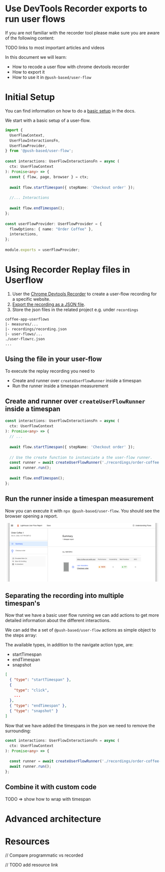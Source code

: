 # Use DevTools Recorder exports to run user flows

If you are not familiar with the recorder tool please make sure you are aware of the following content:

TODO links to most important articles and videos

In this document we will learn:
- How to recode a user flow with chrome devtools recorder
- How to export it
- How to use it in `@push-based/user-flow`

# Initial Setup

You can find information on how to do a [basic setup](writing-basic-user-flows.md) in the docs.

We start with a basic setup of a user-flow.

```ts
import {
  UserFlowContext,
  UserFlowInteractionsFn,
  UserFlowProvider,
} from '@push-based/user-flow';

const interactions: UserFlowInteractionsFn = async (
  ctx: UserFlowContext
): Promise<any> => {
  const { flow, page, browser } = ctx;

  await flow.startTimespan({ stepName: 'Checkout order' });
  
  //... Interactions

  await flow.endTimespan();
};

const userFlowProvider: UserFlowProvider = {
  flowOptions: { name: "Order Coffee" },
  interactions,
};

module.exports = userFlowProvider;
```

# Using Recorder Replay files in Userflow

1. User the [Chrome Devtools Recorder](https://developer.chrome.com/docs/devtools/recorder/#open) to create a user-flow recording for a specific website.
2. [Export the recording as a JSON file](https://developer.chrome.com/docs/devtools/recorder/reference/#:~:text=Export%20as%20a%20JSON%20file).
3. Store the json files in the related project e.g. under `recordings`

```
coffee-app-userflows
|- measures/...
|- recordings/recording.json
|- user-flows/...
./user-flowrc.json
... 
```

## Using the file in your user-flow

To execute the replay recording you need to
- Create and runner over `createUserFlowRunner` inside a timespan
- Run the runner inside a timespan measurement 

## Create and runner over `createUserFlowRunner` inside a timespan

```typescript
const interactions: UserFlowInteractionsFn = async (
  ctx: UserFlowContext
): Promise<any> => {
  // ...

  await flow.startTimespan({ stepName: 'Checkout order' });
  
  // Use the create function to instanciate a the user-flow runner.
  const runner = await createUserFlowRunner('./recordings/order-coffee.replay.json', ctx)
  await runner.run();

  await flow.endTimespan();
};
```

## Run the runner inside a timespan measurement 

Now you can execute it with `npx @push-based/user-flow`. 
You should see the browser opening a report.

![Replay userflow example without custom code](./images/lhr-replay-example-results-1.png)

## Separating the recording into multiple timespan's

Now that we have a basic user flow running we can add actions to get more detailed information about the different interactions. 

We can add the a set of `@push-based/user-flow` actions as simple object to the steps array:

The available types, in addition to the navigate action type, are:
- startTimespan
- endTimespan
- snapshot

```json
[
  { "type": "startTimespan" },
  { 
    "type": "click",
    ...
  },
  { "type": "endTimespan" },
  { "type": "snapshot" }
]
```

Now that we have added the timespans in the json we need to remove the surrounding:

```typescript
const interactions: UserFlowInteractionsFn = async (
  ctx: UserFlowContext
): Promise<any> => {

  const runner = await createUserFlowRunner('./recordings/order-coffee-2.replay.json', ctx);
  await runner.run();
};
```

## Combine it with custom code

TODO => show how to wrap with timespan

# Advanced architecture

# Resources

// Compare programmatic vs recorded

// TODO add resource link
